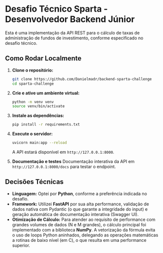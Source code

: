# Desafio Técnico Sparta - Desenvolvedor Backend Júnior

Esta é uma implementação da API REST para o cálculo de taxas de administração de fundos de investimento, conforme especificado no desafio técnico.

## Como Rodar Localmente

1.  **Clone o repositório:**
    ```bash
    git clone https://github.com/Danielmadr/backend-sparta-challenge
    cd sparta-challenge
    ```

2.  **Crie e ative um ambiente virtual:**
    ```bash
    python -m venv venv
    source venv/bin/activate
    ```

3.  **Instale as dependências:**
    ```bash
    pip install -r requirements.txt
    ```

4.  **Execute o servidor:**
    ```bash
    uvicorn main:app --reload
    ```
    A API estará disponível em `http://127.0.0.1:8000`.

5.  **Documentação e testes**
    Documentação interativa da API em `http://127.0.0.1:8000/docs` para testar o endpoint.

## Decisões Técnicas

*   **Linguagem:** Optei por **Python**, conforme a preferência indicada no desafio.
*   **Framework:** Utilizei **FastAPI** por sua alta performance, validação de dados nativa com Pydantic (o que garante a integridade do input) e geração automática de documentação interativa (Swagger UI).
*   **Otimização de Cálculo:** Para atender ao requisito de performance com grandes volumes de dados (N e M grandes), o cálculo principal foi implementado com a biblioteca **NumPy**. A vetorização da fórmula evita o uso de loops Python aninhados, delegando as operações matemáticas a rotinas de baixo nível (em C), o que resulta em uma performance superior.